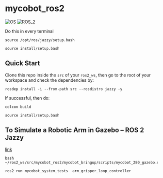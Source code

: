 # mycobot_ros2 #
![OS](https://img.shields.io/ubuntu/v/ubuntu-wallpapers/noble)
![ROS_2](https://img.shields.io/ros/v/jazzy/rclcpp)

Do this in every terminal
```
source /opt/ros/jazzy/setup.bash
```

```
source install/setup.bash

```


## Quick Start


Clone this repo inside the `src` of your `ros2_ws`, then go to the root of your workspace and check the dependencies by:



```
rosdep install -i --from-path src --rosdistro jazzy -y
```

If successful, then do: 

```
colcon build
```

```
source install/setup.bash
```

## To Simulate a Robotic Arm in Gazebo – ROS 2 Jazzy

[link](https://automaticaddison.com/how-to-simulate-a-robotic-arm-in-gazebo-ros-2-jazzy/)

```
bash ~/ros2_ws/src/mycobot_ros2/mycobot_bringup/scripts/mycobot_280_gazebo.sh
```


```
ros2 run mycobot_system_tests  arm_gripper_loop_controller
```
